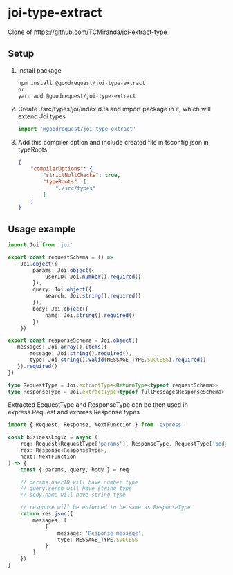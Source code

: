 # joi-type-extract
Clone of https://github.com/TCMiranda/joi-extract-type<br>

## Setup
1. Install package
	```bash
	npm install @goodrequest/joi-type-extract
	or
	yarn add @goodrequest/joi-type-extract
	```
2. Create ./src/types/joi/index.d.ts and import package in it, which will extend Joi types
   ```Typescript
   import '@goodrequest/joi-type-extract'
   ```
3. Add this compiler option and include created file in tsconfig.json in typeRoots
	```Json
	{
		"compilerOptions": {
            "strictNullChecks": true,
			"typeRoots": [
				"./src/types"
			]
		}
	}
	```

## Usage example

```Typescript
import Joi from 'joi'

export const requestSchema = () =>
	Joi.object({
		params: Joi.object({
			userID: Joi.number().required()
		}),
		query: Joi.object({
			search: Joi.string().required()
		}),
		body: Joi.object({
			name: Joi.string().required()
		})
	})

export const responseSchema = Joi.object({
   messages: Joi.array().items({
	   message: Joi.string().required(),
	   type: Joi.string().valid(MESSAGE_TYPE.SUCCESS).required()
   }).required()
})

type RequestType = Joi.extractType<ReturnType<typeof requestSchema>>
type ResponseType = Joi.extractType<typeof fullMessagesResponseSchema>
```
Extracted EequestType and ResponseType can be then used in express.Request and express.Response types
```Typescript
import { Request, Response, NextFunction } from 'express'

const businessLogic = async (
	req: Request<RequestType['params'], ResponseType, RequestType['body'], RequestType['query']>,
	res: Response<ResponseType>,
	next: NextFunction
) => {
	const { params, query, body } = req

	// params.userID will have number type
	// query.serch will have string type
	// body.name will have string type

	// response will be enforced to be same as ResponseType
	return res.json({
		messages: [
			{
				message: 'Response message',
				type: MESSAGE_TYPE.SUCCESS
			}
		]
	})
}
```

